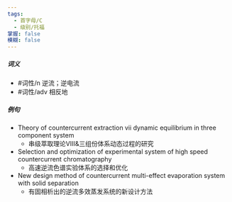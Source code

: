 ```yaml
---
tags:
  - 首字母/C
  - 级别/托福
掌握: false
模糊: false
---
```

##### 词义
- #词性/n  逆流；逆电流
- #词性/adv  相反地
##### 例句
- Theory of countercurrent extraction ⅶ dynamic equilibrium in three component system
	- 串级萃取理论Ⅷ&三组份体系动态过程的研究
- Selection and optimization of experimental system of high speed countercurrent chromatography
	- 高速逆流色谱实验体系的选择和优化
- New design method of countercurrent multi-effect evaporation system with solid separation
	- 有固相析出的逆流多效蒸发系统的新设计方法

